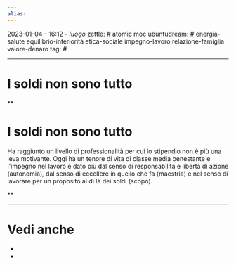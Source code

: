 ```yaml
---
alias: 
---
```

2023-01-04 - 16:12 - *luogo*
zettle: # atomic moc
ubuntudream: # energia-salute equilibrio-interiorità etica-sociale impegno-lavoro relazione-famiglia valore-denaro 
tag: #

---
# I soldi non sono tutto


**

# I soldi non sono tutto

Ha raggiunto un livello di professionalità per cui lo stipendio non è più una leva motivante. Oggi ha un tenore di vita di classe media benestante e l'impegno nel lavoro è dato più dal senso di responsabilità e libertà di azione (autonomia), dal senso di eccellere in quello che fa (maestria) e nel senso di lavorare per un proposito al di là dei soldi (scopo).

**


---
# Vedi anche
- 
- 